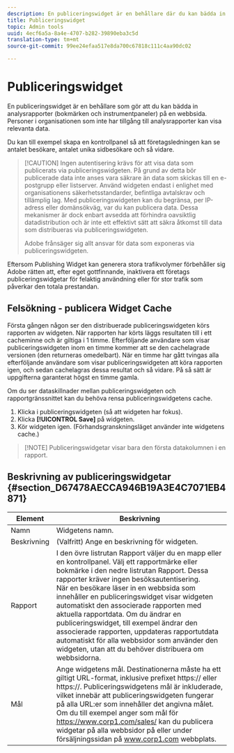 ```yaml
---
description: En publiceringswidget är en behållare där du kan bädda in marknadsföringsrapporter (bokmärken och instrumentpaneler) på en webbsida. Personer i organisationen som inte har tillgång till marknadsföringsrapporter kan visa relevanta data.
title: Publiceringswidget
topic: Admin tools
uuid: 4ecf6a5a-8a4e-4707-b282-39890eba3c5d
translation-type: tm+mt
source-git-commit: 99ee24efaa517e8da700c67818c111c4aa90dc02

---
```



# Publiceringswidget

En publiceringswidget är en behållare som gör att du kan bädda in analysrapporter (bokmärken och instrumentpaneler) på en webbsida. Personer i organisationen som inte har tillgång till analysrapporter kan visa relevanta data.

Du kan till exempel skapa en kontrollpanel så att företagsledningen kan se antalet besökare, antalet unika sidbesökare och så vidare.

> [!CAUTION] Ingen autentisering krävs för att visa data som publicerats via publiceringswidgeten. På grund av detta bör publicerade data inte anses vara säkrare än data som skickas till en e-postgrupp eller listserver. Använd widgeten endast i enlighet med organisationens säkerhetsstandarder, befintliga avtalskrav och tillämplig lag. Med publiceringswidgeten kan du begränsa, per IP-adress eller domänsökväg, var du kan publicera data. Dessa mekanismer är dock enbart avsedda att förhindra oavsiktlig datadistribution och är inte ett effektivt sätt att säkra åtkomst till data som distribueras via publiceringswidgeten.
>
> Adobe frånsäger sig allt ansvar för data som exponeras via publiceringswidgeten.

Eftersom Publishing Widget kan generera stora trafikvolymer förbehåller sig Adobe rätten att, efter eget gottfinnande, inaktivera ett företags publiceringswidgetar för felaktig användning eller för stor trafik som påverkar den totala prestandan.

## Felsökning - publicera Widget Cache

Första gången någon ser den distribuerade publiceringswidgeten körs rapporten av widgeten. När rapporten har körts läggs resultaten till i ett cacheminne och är giltiga i 1 timme. Efterföljande användare som visar publiceringswidgeten inom en timme kommer att se den cachelagrade versionen (den returneras omedelbart). När en timme har gått tvingas alla efterföljande användare som visar publiceringswidgeten att köra rapporten igen, och sedan cachelagras dessa resultat och så vidare. På så sätt är uppgifterna garanterat högst en timme gamla.

Om du ser dataskillnader mellan publiceringswidgeten och rapportgränssnittet kan du behöva rensa publiceringswidgetens cache.

1. Klicka i publiceringswidgeten (så att widgeten har fokus).
1. Klicka **[!UICONTROL Save]** på widgeten.
1. Kör widgeten igen. (Förhandsgranskningsläget använder inte widgetens cache.)

> [!NOTE] Publiceringswidgetar visar bara den första datakolumnen i en rapport.

## Beskrivning av publiceringswidgetar {#section_D67478AECCA946B19A3E4C7071EB4871}

| Element | Beskrivning |
|--- |--- |
| Namn | Widgetens namn. |
| Beskrivning | (Valfritt) Ange en beskrivning för widgeten. |
| Rapport | I den övre listrutan Rapport väljer du en mapp eller en kontrollpanel. Välj ett rapportmärke eller bokmärke i den nedre listrutan Rapport.  Dessa rapporter kräver ingen besöksautentisering. <br>När en besökare läser in en webbsida som innehåller en publiceringswidget visar widgeten automatiskt den associerade rapporten med aktuella rapportdata. Om du ändrar en publiceringswidget, till exempel ändrar den associerade rapporten, uppdateras rapportutdata automatiskt för alla webbsidor som använder den widgeten, utan att du behöver distribuera om webbsidorna.</br> |
| Mål | Ange widgetens mål.   Destinationerna måste ha ett giltigt URL-format, inklusive prefixet https:// eller https://. Publiceringswidgetens mål är inkluderade, vilket innebär att publiceringswidgeten fungerar på alla URL:er som innehåller det angivna målet. <br>Om du till exempel anger som mål för https://www.corp1.com/sales/ kan du publicera widgetar på alla webbsidor på eller under försäljningssidan på www.corp1.com webbplats.</br> |
